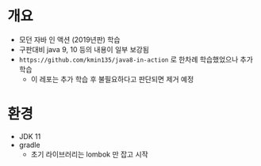 # 개요

* 모던 자바 인 액션 (2019년판) 학습
* 구판대비 java 9, 10 등의 내용이 일부 보강됨
* `https://github.com/kmin135/java8-in-action` 로 한차례 학습했었으나 추가학습
  * 이 레포는 추가 학습 후 불필요하다고 판단되면 제거 예정

# 환경

* JDK 11
* gradle
  * 초기 라이브러리는 lombok 만 잡고 시작